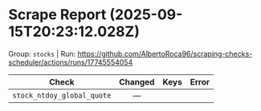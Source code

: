 # Scrape Report (2025-09-15T20:23:12.028Z)

Group: `stocks`  |  Run: https://github.com/AlbertoRoca96/scraping-checks-scheduler/actions/runs/17745554054

| Check | Changed | Keys | Error |
|---|:---:|:--|:--|
| `stock_ntdoy_global_quote` | — |  |  |
